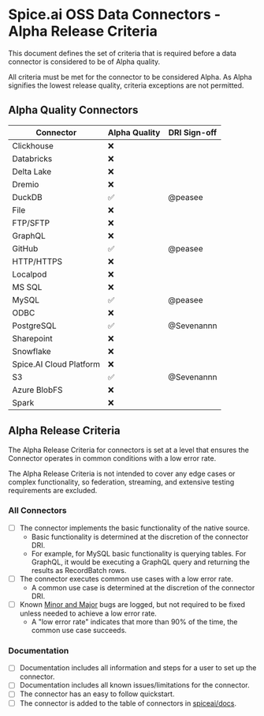 # Spice.ai OSS Data Connectors - Alpha Release Criteria

This document defines the set of criteria that is required before a data connector is considered to be of Alpha quality.

All criteria must be met for the connector to be considered Alpha. As Alpha signifies the lowest release quality, criteria exceptions are not permitted.

## Alpha Quality Connectors

| Connector               | Alpha Quality | DRI Sign-off |
| ----------------------- | ------------- | ------------ |
| Clickhouse              | ❌            |              |
| Databricks              | ❌            |              |
| Delta Lake              | ❌            |              |
| Dremio                  | ❌            |              |
| DuckDB                  | ✅            | @peasee      |
| File                    | ❌            |              |
| FTP/SFTP                | ❌            |              |
| GraphQL                 | ❌            |              |
| GitHub                  | ✅            | @peasee      |
| HTTP/HTTPS              | ❌            |              |
| Localpod                | ❌            |              |
| MS SQL                  | ❌            |              |
| MySQL                   | ✅            | @peasee      |
| ODBC                    | ❌            |              |
| PostgreSQL              | ✅            | @Sevenannn   |
| Sharepoint              | ❌            |              |
| Snowflake               | ❌            |              |
| Spice.AI Cloud Platform | ❌            |              |
| S3                      | ✅            | @Sevenannn   |
| Azure BlobFS            | ❌            |              |
| Spark                   | ❌            |              |

## Alpha Release Criteria

The Alpha Release Criteria for connectors is set at a level that ensures the Connector operates in common conditions with a low error rate.

The Alpha Release Criteria is not intended to cover any edge cases or complex functionality, so federation, streaming, and extensive testing requirements are excluded.

### All Connectors

- [ ] The connector implements the basic functionality of the native source.
  - Basic functionality is determined at the discretion of the connector DRI.
  - For example, for MySQL basic functionality is querying tables. For GraphQL, it would be executing a GraphQL query and returning the results as RecordBatch rows.
- [ ] The connector executes common use cases with a low error rate.
  - A common use case is determined at the discretion of the connector DRI.
- [ ] Known [Minor and Major](../definitions.md) bugs are logged, but not required to be fixed unless needed to achieve a low error rate.
  - A "low error rate" indicates that more than 90% of the time, the common use case succeeds.

### Documentation

- [ ] Documentation includes all information and steps for a user to set up the connector.
- [ ] Documentation includes all known issues/limitations for the connector.
- [ ] The connector has an easy to follow quickstart.
- [ ] The connector is added to the table of connectors in [spiceai/docs](https://github.com/spiceai/docs).
